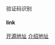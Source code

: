 验证码识别


#### link

[开源地址](https://github.com/charlesw/tesseract)
[介绍地址](https://www.cnblogs.com/hanxianlong/p/4587215.html)

